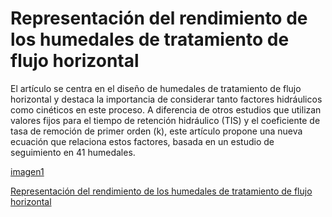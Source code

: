 # Representación del rendimiento de los humedales de tratamiento de flujo horizontal

El artículo se centra en el diseño de humedales de tratamiento de flujo horizontal y destaca la importancia de considerar tanto factores hidráulicos como cinéticos en este proceso. A diferencia de otros estudios que utilizan valores fijos para el tiempo de retención hidráulico (TIS) y el coeficiente de tasa de remoción de primer orden (k), este artículo propone una nueva ecuación que relaciona estos factores, basada en un estudio de seguimiento en 41 humedales.

[imagen1](https://user-images.githubusercontent.com/118635410/248638834-5f8429a9-a7f3-4485-8631-2808ef7e4f1b.jpg)

[Representación del rendimiento de los humedales de tratamiento de flujo horizontal](https://github.com/Ale24k/Repositorio-Proyecto/blob/main/Contexto/Contexto%20Cient%C3%ADfico/Representing%20performance%20of%20horizontal%20flow%20treatment%20wetlands.pdf)
